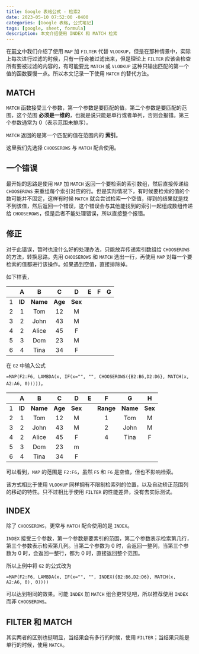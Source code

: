 ```yaml
---
title: Google 表格公式 - 检索2
date: 2023-05-10 07:52:00 -0400
categories: [Google 表格, 公式笔记]
tags: [google, sheet, formula]
description: 本文介绍使用 INDEX 和 MATCH 检索
---
```


在[前文]({{site.url}}/posts/gsf2-map-filter/)中我们介绍了使用 `MAP` 加 `FILTER` 代替 `VLOOKUP`，但是在那种情景中，实际上每次进行过滤的时候，只有一行会被过滤出来，但是理论上 `FILTER` 应该会检查所有要被过滤的内容的，有可能要比 `MATCH` 或 `VLOOKUP` 这种只输出匹配的第一个值的函数要慢一点。所以本文记录一下使用 `MATCH` 的替代方法。

## MATCH

`MATCH` 函数接受三个参数，第一个参数是要匹配的值，第二个参数是要匹配的范围，这个范围 **必须是一维的**，也就是说只能是单行或者单列，否则会报错。第三个参数通常为 0（表示范围未排序）。

`MATCH` 返回的是第一个匹配的值在范围内的 **索引**。

这里我们先选择 `CHOOSEROWS` 与 `MATCH` 配合使用。

## 一个错误

最开始的思路是使用 `MAP` 加 `MATCH` 返回一个要检索的索引数组，然后直接传递给 `CHOOSEROWS` 来重组每个索引对应的行。但是实际情况下，有时候要检索的值的个数可能并不固定，这样有时候 `MATCH` 就会尝试检索一个空值，得到的结果就是找不到该值，然后返回一个错误，这个错误会与其他能找到的索引一起组成数组传递给 `CHOOSEROWS`，但是后者不能处理错误，所以直接整个报错。

## 修正

对于此错误，暂时也没什么好的处理办法，只能放弃传递索引数组给 `CHOOSEROWS` 的方法，转换思路。先用 `CHOOSEROWS` 和 `MATCH` 选出一行，再使用 `MAP` 对每一个要检索的值都进行该操作。如果遇到空值，直接排除掉。

如下样表，

|   | A | B | C | D | E | F | G |
|:-:|:-:|:-:|:-:|:-:|:-:|:-:|:-:|
| 1 | **ID** | **Name** | **Age** | **Sex** |
| 2 | 1  | Tom   | 12  | M   |
| 3 | 2  | John  | 43  | M   |
| 4 | 2  | Alice | 45  | F   |
| 5 | 3  | Dom   | 23  | M   |
| 6 | 4  | Tina  | 34  | F   |

在 `G2` 中输入公式

`=MAP(F2:F6, LAMBDA(x, IF(x="", "", CHOOSEROWS({B2:B6,D2:D6}, MATCH(x, A2:A6, 0)))))`，

|   | A | B | C | D | E | F | G | H |
|:-:|:-:|:-:|:-:|:-:|:-:|:-:|:-:|:-:|
| 1 | **ID** | **Name** | **Age** | **Sex** | | **Range** | **Name** | **Sex** |
| 2 | 1  | Tom   | 12  | M   |  | 1 | Tom  | M |
| 3 | 2  | John  | 43  | M   |  | 2 | John | M |
| 4 | 2  | Alice | 45  | F   |  | 4 | Tina | F |
| 5 | 3  | Dom   | 23  | m   |  |   |      |   |
| 6 | 4  | Tina  | 34  | F   |  |   |      |

可以看到，`MAP` 的范围是 `F2:F6`，虽然 `F5` 和 `F6` 是空值，但也不影响检索。

该方式相比于使用 `VLOOKUP` 同样拥有不限制检索列的位置，以及自动矫正范围列的移动的特性。只不过相比于使用 `FILTER` 的性能差异，没有去实际测试。

## INDEX

除了 `CHOOSEROWS`，更常与 `MATCH` 配合使用的是 `INDEX`。

`INDEX` 接受三个参数，第一个参数是要索引的范围，第二个参数表示检索第几行，第三个参数表示检索第几列。当第二个参数为 0 时，会返回一整列，当第三个参数为 0 时，会返回一整行，都为 0 时，直接返回整个范围。

所以上例中将 `G2` 的公式改为

`=MAP(F2:F6, LAMBDA(x, IF(x="", "", INDEX({B2:B6,D2:D6}, MATCH(x, A2:A6, 0), 0))))` 

可以达到相同的效果。可能 `INDEX` 加 `MATCH` 组合更常见吧，所以推荐使用 `INDEX` 而非 `CHOOSEROWS`。

## FILTER 和 MATCH

其实两者的区别也挺明显，当结果会有多行的时候，使用 `FILTER`；当结果只能是单行的时候，使用 `MATCH`。
